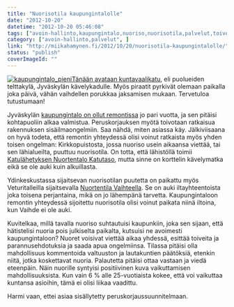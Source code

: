 ```yaml
---
title: "Nuorisotila kaupungintalolle"
date: "2012-10-20"
datetime: "2012-10-20 05:46:08"
tags: ["avoin-hallinto,kaupungintalo,nuoriso,nuorisotila,palvelut,toiveajattelu,vaikuttaminen", ]
category: ["avoin-hallinto,palvelut", ]
link: "http://miikahamynen.fi/2012/10/20/nuorisotila-kaupungintalolle/"
status: "publish"
coverImageId: ""
---
```


[![](http://miikahamynen.fi/wp-content/uploads/2012/10/kaupungintalo_pieni-400x300.jpg "kaupungintalo_pieni")](http://miikahamynen.fi/wp-content/uploads/2012/10/kaupungintalo_pieni.jpg)[Tänään avataan kuntavaalikatu](http://www3.jkl.fi/tapahtumat/tapahtuma.php?id=43939), eli puolueiden telttakylä, Jyväskylän kävelykadulle. Myös piraatit pyrkivät olemaan paikalla joka päivä, vähän vaihdellen porukkaa jaksamisen mukaan. Tervetuloa tutustumaan!

Jyväskylän [kaupungintalo on ollut remontissa](http://www.jyvaskyla.fi/hallinto/kaupungintalo) jo pari vuotta, ja sen pitäisi kohtapuoliin alkaa valmistua. Peruskorjauksen myötä toivotaan ratkaisua rakennuksen sisäilmaongelmiin. Saa nähdä, miten asiassa käy. Jälkiviisaana on hyvä todeta, että remontin yhteydessä olisi voinut ratkaista myös yhden toisen ongelman: Kirkkopuistosta, jossa nuoriso usein aikaansa viettää, tai sen lähialueilta, puuttuu nuorisotila. On totta, että lähistöllä toimii [Katulähetyksen Nuortentalo Katutaso](https://www.facebook.com/katutaso), mutta sinne on korttelin kävelymatka eikä se ole auki kuin alkuillasta.

Ydinkeskustassa sijaitsevan nuorisotilan puutetta on paikattu myös Veturitalleilla sijaitsevalla [Nuortentila Vaihteella](http://www.jyvaskyla.fi/nuoriso/veturitalli). Se on auki iltayhteentoista joka toisena perjantaina, mikä on jo lähempänä tarvetta. Kaupungintaloon remontin yhteydessä sijoitettu nuorisotila olisi voinut paikata niinä iltoina, kun Vaihde ei ole auki.

Kuvitelkaa, millä tavalla nuoriso suhtautuisi kaupunkiin, joka sen sijaan, että hätistelisi nuoria pois julkiselta paikalta, kutsuisi ne avoimesti kaupungintaloon? Nuoret voisivat viettää aikaa yhdessä, esittää toiveita ja parannusehdotuksia ja saada apua ongelmiinsa. Tilassa pitäisi olla mahdollisuus kommentoida valtuuston ja lautakuntien päätöksiä, etenkin niitä, jotka koskettavat nuoria. Palautetta pitäisi ottaa vastaan ja viedä eteenpäin. Näin nuorille syntyisi positiivinen kuva vaikuttamisen mahdollisuuksista. Kun vain 6 % alle 25-vuotiaista kokee, että voi vaikuttaa kuntansa asioihin, tämä ei olisi liikaa vaadittu.

Harmi vaan, ettei asiaa sisällytetty peruskorjaussuunnitelmaan.
